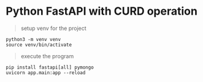 # Python FastAPI with CURD operation

> setup venv for the project
```
python3 -m venv venv
source venv/bin/activate
```

> execute the program
```
pip install fastapi[all] pymongo
uvicorn app.main:app --reload
```

